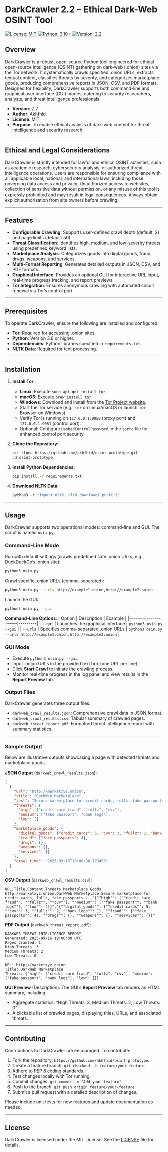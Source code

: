 # DarkCrawler 2.2 – Ethical Dark-Web OSINT Tool

[![License: MIT](https://img.shields.io/badge/License-MIT-yellow.svg)](https://opensource.org/licenses/MIT)
[![Python: 3.10+](https://img.shields.io/badge/Python-3.10%2B-blue)](https://www.python.org/downloads/)
[![Version: 2.2](https://img.shields.io/badge/Version-2.2-green)](https://github.com/akhfhid/osint-prototype/releases)

## Overview

DarkCrawler is a robust, open-source Python tool engineered for ethical open-source intelligence (OSINT) gathering on dark-web (.onion) sites via the Tor network. It systematically crawls specified .onion URLs, extracts textual content, classifies threats by severity, and categorizes marketplace goods, producing comprehensive reports in JSON, CSV, and PDF formats. Designed for flexibility, DarkCrawler supports both command-line and graphical user interface (GUI) modes, catering to security researchers, analysts, and threat intelligence professionals.

- **Version**: 2.2
- **Author**: Akhfhid
- **License**: MIT
- **Purpose**: To enable ethical analysis of dark-web content for threat intelligence and security research.

---

## Ethical and Legal Considerations

DarkCrawler is strictly intended for lawful and ethical OSINT activities, such as academic research, cybersecurity analysis, or authorized threat intelligence operations. Users are responsible for ensuring compliance with all applicable local, national, and international laws, including those governing data access and privacy. Unauthorized access to websites, collection of sensitive data without permission, or any misuse of this tool is expressly prohibited and may result in legal consequences. Always obtain explicit authorization from site owners before crawling.

---

## Features

- **Configurable Crawling**: Supports user-defined crawl depth (default: 2) and page limits (default: 50).
- **Threat Classification**: Identifies high, medium, and low-severity threats using predefined keyword lists.
- **Marketplace Analysis**: Categorizes goods into digital goods, fraud, drugs, weapons, and services.
- **Multi-Format Reporting**: Generates detailed outputs in JSON, CSV, and PDF formats.
- **Graphical Interface**: Provides an optional GUI for interactive URL input, real-time progress tracking, and report previews.
- **Tor Integration**: Ensures anonymous crawling with automated circuit renewal via Tor’s control port.

---

## Prerequisites

To operate DarkCrawler, ensure the following are installed and configured:
- **Tor**: Required for accessing .onion sites.
- **Python**: Version 3.6 or higher.
- **Dependencies**: Python libraries specified in `requirements.txt`.
- **NLTK Data**: Required for text processing.

---

## Installation

1. **Install Tor**:
   - **Linux**: Execute `sudo apt-get install tor`.
   - **macOS**: Execute `brew install tor`.
   - **Windows**: Download and install from the [Tor Project website](https://www.torproject.org/download/).
   - Start the Tor service (e.g., `tor` on Linux/macOS or launch Tor Browser on Windows).
   - Verify Tor is running on `127.0.0.1:9050` (proxy port) and `127.0.0.1:9051` (control port).
   - Optional: Configure `HashedControlPassword` in the `torrc` file for enhanced control port security.

2. **Clone the Repository**:
   ```bash
   git clone https://github.com/akhfhid/osint-prototype.git
   cd osint-prototype
   ```

3. **Install Python Dependencies**:
   ```bash
   pip install -r requirements.txt
   ```

4. **Download NLTK Data**:
   ```python
   python3 -c "import nltk; nltk.download('punkt')"
   ```

---

## Usage

DarkCrawler supports two operational modes: command-line and GUI. The script is named `osin.py`.

### Command-Line Mode

Run with default settings (crawls predefined safe .onion URLs, e.g., DuckDuckGo’s .onion site):
```bash
python3 osin.py
```

Crawl specific .onion URLs (comma-separated):
```bash
python3 osin.py --urls http://example1.onion,http://example2.onion
```

Launch the GUI:
```bash
python3 osin.py --gui
```

**Command-Line Options**:
| Option | Description | Example |
|--------|-------------|---------|
| `--gui` | Launches the graphical interface | `python3 osin.py --gui` |
| `--urls` | Specifies comma-separated .onion URLs | `python3 osin.py --urls http://example1.onion,http://example2.onion` |

### GUI Mode

- Execute `python3 osin.py --gui`.
- Input .onion URLs in the provided text box (one URL per line).
- Click **Start Crawl** to initiate the crawling process.
- Monitor real-time progress in the log panel and view results in the **Report Preview** tab.

### Output Files

DarkCrawler generates three output files:
- `darkweb_crawl_results.json`: Comprehensive crawl data in JSON format.
- `darkweb_crawl_results.csv`: Tabular summary of crawled pages.
- `darkweb_threat_report.pdf`: Formatted threat intelligence report with summary statistics.

---

### Sample Output

Below are illustrative outputs showcasing a page with detected threats and marketplace goods.

**JSON Output** (`darkweb_crawl_results.json`):
```json
[
  {
    "url": "http://marketxyz.onion",
    "title": "DarkWeb Marketplace",
    "text": "Secure marketplace for credit cards, fullz, fake passports, and bank logs. Contact for CVV deals...",
    "threats": {
      "high": ["credit card fraud", "fullz", "cvv"],
      "medium": ["fake passport", "bank logs"],
      "low": []
    },
    "marketplace_goods": {
      "digital_goods": {"credit cards": 5, "cvv": 3, "fullz": 2, "bank logs": 1},
      "fraud": {"fake passports": 4},
      "drugs": {},
      "weapons": {},
      "services": {}
    },
    "crawl_time": "2025-09-16T19:00:00.123456"
  }
]
```

**CSV Output** (`darkweb_crawl_results.csv`):
```csv
URL,Title,Content,Threats,Marketplace Goods
http://marketxyz.onion,DarkWeb Marketplace,Secure marketplace for credit cards, fullz, fake passports...,"{""high"": [""credit card fraud"", ""fullz"", ""cvv""], ""medium"": [""fake passport"", ""bank logs""], ""low"": []}","{""digital_goods"": {""credit cards"": 5, ""cvv"": 3, ""fullz"": 2, ""bank logs"": 1}, ""fraud"": {""fake passports"": 4}, ""drugs"": {}, ""weapons"": {}, ""services"": {}}"
```

**PDF Output** (`darkweb_threat_report.pdf`):
```
DARKWEB THREAT INTELLIGENCE REPORT
Generated: 2025-09-16 19:00:00 UTC
Pages Crawled: 1
High Threats: 3
Medium Threats: 2
Low Threats: 0

URL: http://marketxyz.onion
Title: DarkWeb Marketplace
Threats: {"high": ["credit card fraud", "fullz", "cvv"], "medium": ["fake passport", "bank logs"], "low": []}
```

**GUI Preview** (Description):
The GUI’s **Report Preview** tab renders an HTML summary, including:
- Aggregate statistics: “High Threats: 3, Medium Threats: 2, Low Threats: 0”.
- A clickable list of crawled pages, displaying titles, URLs, and associated threats.

---

## Contributing

Contributions to DarkCrawler are encouraged. To contribute:
1. Fork the repository: `https://github.com/akhfhid/osint-prototype`.
2. Create a feature branch: `git checkout -b feature/your-feature`.
3. Adhere to [PEP 8](https://www.python.org/dev/peps/pep-0008/) coding standards.
4. Test changes locally with Tor running.
5. Commit changes: `git commit -m "Add your feature"`.
6. Push to the branch: `git push origin feature/your-feature`.
7. Submit a pull request with a detailed description of changes.

Please include unit tests for new features and update documentation as needed.

---

## License

DarkCrawler is licensed under the MIT License. See the [LICENSE](LICENSE) file for details.